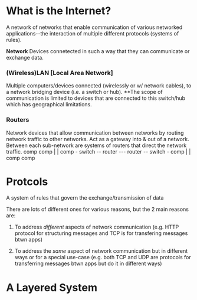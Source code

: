 # What is the Internet?
A network of networks that enable communication of various networked applications--the interaction of multiple different protocols (systems of rules).

**Network**
Devices connetected in such a way that they can communicate or exchange data.

### (Wireless)LAN [Local Area Network]
Multiple computers/devices connected (wirelessly or w/ network cables), to a network bridging device (i.e. a switch or hub). **The scope of communication is limited to devices that are connected to this switch/hub which has geographical limitations.

### Routers
Network devices that allow communication between networks by routing network traffic to other networks. Act as a gateway into & out of a network. Between each sub-network are systems of routers that direct the network traffic.
        comp                           comp
          |                             |
comp - switch -- router --- router -- switch - comp
          |                             |
        comp                           comp


# Protcols
A system of rules that govern the exchange/transmission of data

There are lots of different ones for various reasons, but the 2 main reasons are:
1. To address *different* aspects of network communication (e.g. HTTP protocol for structuring messages and TCP is for transfering messages btwn apps)

2. To address the *same* aspect of network communication but in different ways or for a special use-case (e.g. both TCP and UDP are protocols for transferring messages btwn apps but do it in different ways)

# A Layered System

